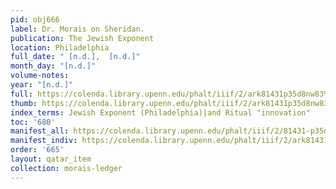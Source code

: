 ```yaml
---
pid: obj666
label: Dr. Morais on Sheridan.
publication: The Jewish Exponent
location: Philadelphia
full_date: " [n.d.],  [n.d.]"
month_day: "[n.d.]"
volume-notes:
year: "[n.d.]"
full: https://colenda.library.upenn.edu/phalt/iiif/2/ark81431p35d8nw83%2FSHA256E-s7200416--c61f61a179de0483bd51ecbbff917b554cb67e5ce7cc2939a358f1cc2a79d331.jpeg/full/3500,/0/default.jpg
thumb: https://colenda.library.upenn.edu/phalt/iiif/2/ark81431p35d8nw83%2FSHA256E-s7200416--c61f61a179de0483bd51ecbbff917b554cb67e5ce7cc2939a358f1cc2a79d331.jpeg/full/!200,200/0/default.jpg
index_terms: Jewish Exponent (Philadelphia)|and Ritual "innovation"
toc: '680'
manifest_all: https://colenda.library.upenn.edu/phalt/iiif/2/81431-p35d8nw83/manifest
manifest_indiv: https://colenda.library.upenn.edu/phalt/iiif/2/ark81431p35d8nw83%2FSHA256E-s7200416--c61f61a179de0483bd51ecbbff917b554cb67e5ce7cc2939a358f1cc2a79d331.jpeg
order: '665'
layout: qatar_item
collection: morais-ledger
---
```


